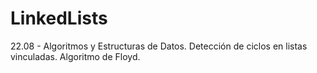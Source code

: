 # LinkedLists
22.08 - Algoritmos y Estructuras de Datos. Detección de ciclos en listas vinculadas. Algoritmo de Floyd.
